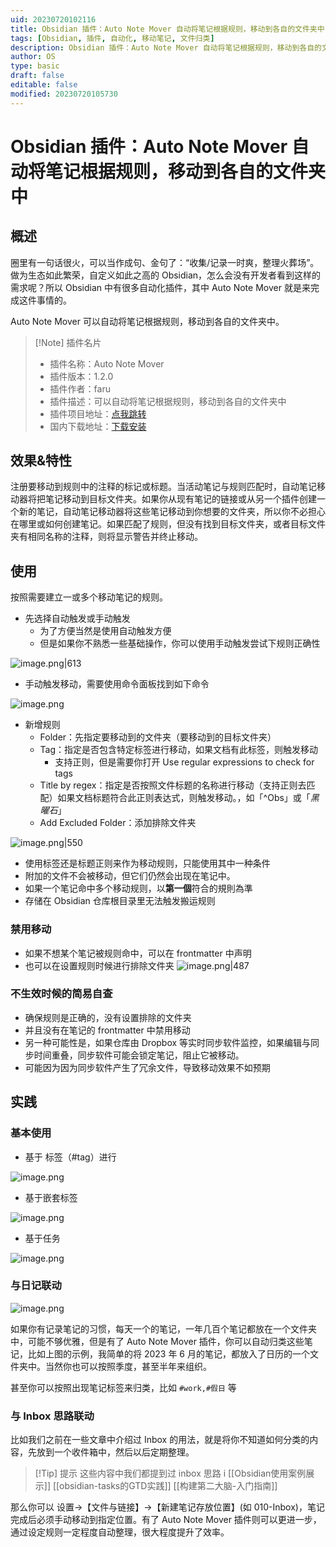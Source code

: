 ```yaml
---
uid: 20230720102116
title: Obsidian 插件：Auto Note Mover 自动将笔记根据规则，移动到各自的文件夹中
tags: [Obsidian, 插件, 自动化, 移动笔记, 文件归类]
description: Obsidian 插件：Auto Note Mover 自动将笔记根据规则，移动到各自的文件夹中
author: OS
type: basic
draft: false
editable: false
modified: 20230720105730
---
```


# Obsidian 插件：Auto Note Mover 自动将笔记根据规则，移动到各自的文件夹中

## 概述

圈里有一句话很火，可以当作成句、金句了：“收集/记录一时爽，整理火葬场”。做为生态如此繁荣，自定义如此之高的 Obsidian，怎么会没有开发者看到这样的需求呢？所以 Obsidian 中有很多自动化插件，其中 Auto Note Mover 就是来完成这件事情的。

Auto Note Mover 可以自动将笔记根据规则，移动到各自的文件夹中。

> [!Note] 插件名片
> - 插件名称：Auto Note Mover
> - 插件版本：1.2.0
> - 插件作者：faru
> - 插件描述：可以自动将笔记根据规则，移动到各自的文件夹中
> - 插件项目地址：[点我跳转](https://github.com/farux/obsidian-auto-note-mover)
> - 国内下载地址：[下载安装](https://pkmer.cn/products/plugin/pluginMarket/?auto-note-mover)

## 效果&特性

注册要移动到规则中的注释的标记或标题。当活动笔记与规则匹配时，自动笔记移动器将把笔记移动到目标文件夹。如果你从现有笔记的链接或从另一个插件创建一个新的笔记，自动笔记移动器将这些笔记移动到你想要的文件夹，所以你不必担心在哪里或如何创建笔记。如果匹配了规则，但没有找到目标文件夹，或者目标文件夹有相同名称的注释，则将显示警告并终止移动。

## 使用

按照需要建立一或多个移动笔记的规则。

- 先选择自动触发或手动触发
	- 为了方便当然是使用自动触发方便
	- 但是如果你不熟悉一些基础操作，你可以使用手动触发尝试下规则正确性

![image.png|613](https://cdn.pkmer.cn/images/20230720104559.png!pkmer)

- 手动触发移动，需要使用命令面板找到如下命令

![image.png](https://cdn.pkmer.cn/images/20230720105324.png!pkmer)

- 新增规则
	- Folder：先指定要移动到的文件夹（要移动到的目标文件夹）
	- Tag：指定是否包含特定标签进行移动，如果文档有此标签，则触发移动
		- 支持正则，但是需要你打开 Use regular expressions to check for tags
	- Title by regex：指定是否按照文件标题的名称进行移动（支持正则去匹配）如果文档标题符合此正则表达式，则触发移动。，如「^Obs」或「*黑曜石*」
	- Add Excluded Folder：添加排除文件夹

![image.png|550](https://cdn.pkmer.cn/images/20230720104632.png!pkmer)

- 使用标签还是标题正则来作为移动规则，只能使用其中一种条件
- 附加的文件不会被移动，但它们仍然会出现在笔记中。
- 如果一个笔记命中多个移动规则，以**第一個**符合的規則為準
- 存储在 Obsidian 仓库根目录里无法触发搬运规则

### 禁用移动

- 如果不想某个笔记被规则命中，可以在 frontmatter 中声明
- 也可以在设置规则时候进行排除文件夹
![image.png|487](https://cdn.pkmer.cn/images/20230720105412.png!pkmer)

### 不生效时候的简易自查

- 确保规则是正确的，没有设置排除的文件夹
- 并且没有在笔记的 frontmatter 中禁用移动
- 另一种可能性是，如果仓库由 Dropbox 等实时同步软件监控，如果编辑与同步时间重叠，同步软件可能会锁定笔记，阻止它被移动。
- 可能因为因为同步软件产生了冗余文件，导致移动效果不如预期

## 实践

### 基本使用

- 基于 标签（#tag）进行

![image.png](https://cdn.pkmer.cn/images/20230720105058.png!pkmer)

- 基于嵌套标签

![image.png](https://cdn.pkmer.cn/images/20230720105125.png!pkmer)

- 基于任务

![image.png](https://cdn.pkmer.cn/images/20230720105257.png!pkmer)

### 与日记联动

![image.png](https://cdn.pkmer.cn/images/20230720103746.png!pkmer)

如果你有记录笔记的习惯，每天一个的笔记，一年几百个笔记都放在一个文件夹中，可能不够优雅，但是有了 Auto Note Mover 插件，你可以自动归类这些笔记，比如上图的示例，我简单的将 2023 年 6 月的笔记，都放入了日历的一个文件夹中。当然你也可以按照季度，甚至半年来组织。

甚至你可以按照出现笔记标签来归类，比如 `#work,#假日` 等

### 与 Inbox 思路联动

比如我们之前在一些文章中介绍过 Inbox 的用法，就是将你不知道如何分类的内容，先放到一个收件箱中，然后以后定期整理。

> [!Tip] 提示
> 这些内容中我们都提到过 inbox 思路 i
> [[Obsidian使用案例展示]]
> [[obsidian-tasks的GTD实践]]
>[[构建第二大脑-入门指南]]

那么你可以 设置→【文件与链接】→【新建笔记存放位置】(如 010-Inbox)，笔记完成后必须手动移动到指定位置。有了 Auto Note Mover 插件则可以更进一步，通过设定规则一定程度自动整理，很大程度提升了效率。